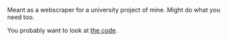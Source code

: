 Meant as a webscraper for a university project of mine. Might do what you need too.

You probably want to look at [the code](http://code.google.com/p/pyanohloh/source/browse/#svn/trunk/trunk).